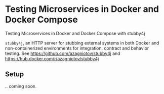 # Testing Microservices in Docker and Docker Compose
Testing Microservices in Docker and Docker Compose with stubby4j

 `stubby4j`, an HTTP server for stubbing external systems in both Docker and non-containerized environments for integration, contract and behavior testing. See https://github.com/azagniotov/stubby4j and https://hub.docker.com/r/azagniotov/stubby4j
 
 ## Setup
 
 .. coming soon.
 
